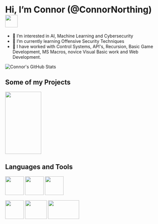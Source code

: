 # Hi, I’m Connor (@ConnorNorthing)<img src="https://raw.githubusercontent.com/MartinHeinz/MartinHeinz/master/wave.gif" width="40" height="40" />

- 👀 I’m interested in AI, Machine Learning and Cybersecurity
- 🌱 I’m currently learning Offensive Security Techniques
- 💞️ I have worked with Control Systems, API's, Recursion, Basic Game Development, MS Macros, novice Visual Basic work and Web Development. 

![Connor's GitHub Stats](https://github-readme-stats.vercel.app/api?username=ConnorNorthing&show_icons=true) 


## Some of my Projects

<a href="https://github.com/ConnorNorthing/EPR400-Control-Code">
<img align="center" src="https://camo.githubusercontent.com/a49c551083b11ccd7707e5e7ff7b96c24231251d5006b3278df1a1302d16710d/68747470733a2f2f6769746875622d726561646d652d73746174732e76657263656c2e6170702f6170692f70696e2f3f757365726e616d653d4a4846313031267265706f3d4469676974616c5f46696c7465725f53796e746865736973" width="48%" height="200px/" data-canonical-src="https://github-readme-stats.vercel.app/api/pin/?username=ConnorNorthing&amp;repo=EPR400-Control-Code" style="max-width: 100%;"> </a>


## Languages and Tools
<img src="https://raw.githubusercontent.com/jmnote/z-icons/master/svg/python.svg" width="60" height="60" /> <img src="https://raw.githubusercontent.com/jmnote/z-icons/master/svg/c.svg" width="60" height="60" /> <img src="https://raw.githubusercontent.com/jmnote/z-icons/master/svg/cpp.svg" width="60" height="60" />

<img src="https://cdn.iconscout.com/icon/free/png-64/linux-8-202409.png" width="60" height="60" /> <img src="https://tecadmin.net/tutorial/wp-content/uploads/2017/09/bash-logo-300x245.jpg" width="70" height="60" /> <img src="https://www.nicepng.com/png/detail/352-3529769_html5-course-training-content-details-logo-html-5.png" width="100" height="60" />

<!---
ConnorNorthing/ConnorNorthing is a ✨ special ✨ repository because its `README.md` (this file) appears on your GitHub profile.
You can click the Preview link to take a look at your changes.
--->
